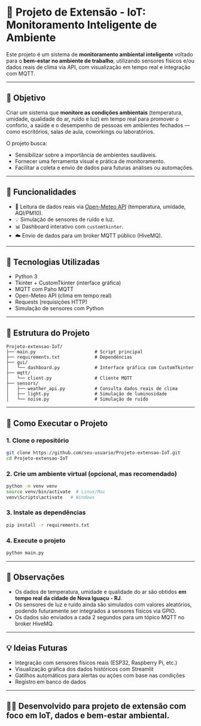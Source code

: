 # 🌿 Projeto de Extensão - IoT: Monitoramento Inteligente de Ambiente

Este projeto é um sistema de **monitoramento ambiental inteligente** voltado para o **bem-estar no ambiente de trabalho**, utilizando sensores físicos e/ou dados reais de clima via API, com visualização em tempo real e integração com MQTT.

---

## 🎯 Objetivo

Criar um sistema que **monitore as condições ambientais** (temperatura, umidade, qualidade do ar, ruído e luz) em tempo real para promover o conforto, a saúde e o desempenho de pessoas em ambientes fechados — como escritórios, salas de aula, coworkings ou laboratórios.

O projeto busca:

- Sensibilizar sobre a importância de ambientes saudáveis.
- Fornecer uma ferramenta visual e prática de monitoramento.
- Facilitar a coleta e envio de dados para futuras análises ou automações.

---

## 🧰 Funcionalidades

- 📡 Leitura de dados reais via [Open-Meteo API](https://open-meteo.com/) (temperatura, umidade, AQI/PM10).
- 💡 Simulação de sensores de ruído e luz.
- 📊 Dashboard interativo com `customtkinter`.
- ☁️ Envio de dados para um broker MQTT público (HiveMQ).

---

## 🔧 Tecnologias Utilizadas

- Python 3
- Tkinter + CustomTkinter (interface gráfica)
- MQTT com Paho MQTT
- Open-Meteo API (clima em tempo real)
- Requests (requisições HTTP)
- Simulação de sensores com Python

---

## 📁 Estrutura do Projeto

```
Projeto-extensao-IoT/
├── main.py                      # Script principal
├── requirements.txt             # Dependências
├── gui/
│   └── dashboard.py             # Interface gráfica com CustomTkinter
├── mqtt/
│   └── client.py                # Cliente MQTT
├── sensors/
│   ├── weather_api.py           # Consulta dados reais de clima
│   ├── light.py                 # Simulação de luminosidade
│   └── noise.py                 # Simulação de ruído
```

---

## 🚀 Como Executar o Projeto

### 1. Clone o repositório
```bash
git clone https://github.com/seu-usuario/Projeto-extensao-IoT.git
cd Projeto-extensao-IoT
```

### 2. Crie um ambiente virtual (opcional, mas recomendado)
```bash
python -m venv venv
source venv/bin/activate  # Linux/Mac
venv\Scripts\activate   # Windows
```

### 3. Instale as dependências
```bash
pip install -r requirements.txt
```

### 4. Execute o projeto
```bash
python main.py
```

---

## 📌 Observações

- Os dados de temperatura, umidade e qualidade do ar são obtidos **em tempo real da cidade de Nova Iguaçu - RJ**.
- Os sensores de luz e ruído ainda são simulados com valores aleatórios, podendo futuramente ser integrados a sensores físicos via GPIO.
- Os dados são enviados a cada 2 segundos para um tópico MQTT no broker HiveMQ.

---

## 💡 Ideias Futuras

- Integração com sensores físicos reais (ESP32, Raspberry Pi, etc.)
- Visualização gráfica dos dados históricos com Streamlit
- Gatilhos automáticos para alertas ou ações com base nas condições
- Registro em banco de dados

---

## 👩‍💻 Desenvolvido para projeto de extensão com foco em IoT, dados e bem-estar ambiental. 
